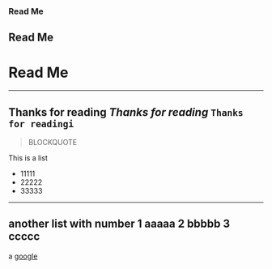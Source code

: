 ### Read Me
## Read Me
# Read Me
---
**Thanks for reading**
*Thanks for reading*
`Thanks for readingi`
---
> BLOCKQUOTE

This is a list
* 11111
* 22222
* 33333
---
another list with number
1 aaaaa
2 bbbbb
3 ccccc
---
a [google](www.google.com)

